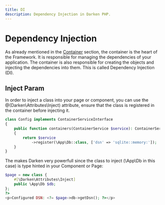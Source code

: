 ```yaml
---
title: DI
description: Dependency Injection in Darken PHP.
---
```


# Dependency Injection

As already mentioned in the [Container](/container) section, the container is the heart of the Framework. It is responsible for managing the dependencies of your application. The container is also responsible for creating the objects and injecting the dependencies into them. This is called Dependency Injection (DI).

## Inject Param

In order to inject a class into your page or component, you can use the @(Darken\Attributes\Inject) attribute, ensure that the class is registered in the container before injecting it.

```php
class Config implements ContainerServiceInterface
{
    public function containers(ContainerService $service): ContainerService
    {
        return $service
            ->register(\App\Db::class, ['dsn' => 'sqlite::memory:']);
    }
}
```

The makes Darken very powerfull since the class to inject (\App\Db in this case) is type hinted in your Component or Page:

```php
$page = new class {
    #[\Darken\Attributes\Inject]
    public \App\Db $db;
};
?>
<p>Configured DSN: <?= $page->db->getDsn(); ?></p>
```